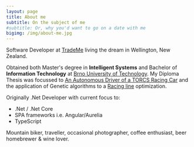 ```yaml
---
layout: page
title: About me
subtitle: On the subject of me
#subtitle: Or, why you'd want to go on a date with me
bigimg: /img/about-me.jpg
---
```

 
[//]: <> (Work)
<i class="fa fa-briefcase fa-lg" aria-hidden="true"></i>

Software Developer at [TradeMe](http://www.trademe.co.nz/About-trade-me/) living the dream in Wellington, New Zealand.

[//]: <> (Study)
<i class="fa fa-graduation-cap fa-lg" aria-hidden="true"></i>

Obtained both Master's degree in **Intelligent Systems** and Bachelor of **Information Technology** at [Brno University of Technology](http://www.fit.vutbr.cz/). My Diploma Thesis was focussed to [An Autonomous Driver of a TORCS Racing Car](http://www.fit.vutbr.cz/study/DP/DP.php?id=11855&file=t) and the application of Genetic algorithms to a [Racing line](https://en.wikipedia.org/wiki/Racing_line) optimization.

[//]: <> (Code)
<i class="fa fa-code fa-lg" aria-hidden="true"></i>

Originally .Net Developer with current focus to:
- .Net / .Net Core
- SPA frameworks i.e. Angular/Aurelia
- TypeScript

[//]: <> (Interests)
<i class="fa fa-heart fa-lg" aria-hidden="true"></i>

Mountain biker, traveller, occasional photographer, coffee enthusiast, beer homebrewer & wine lover.